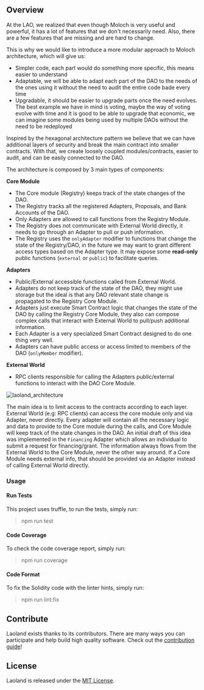 ## Overview

At the LAO, we realized that even though Moloch is very useful and powerful, it has a lot of features that we don't necessarily need. Also, there are a few features that are missing and are hard to change.

This is why we would like to introduce a more modular approach to Moloch architecture, which will give us:

- Simpler code, each part would do something more specific, this means easier to understand
- Adaptable, we will be able to adapt each part of the DAO to the needs of the ones using it without the need to audit the entire code bade every time
- Upgradable, it should be easier to upgrade parts once the need evolves. The best example we have in mind is voting, maybe the way of voting evolve with time and it is good to be able to upgrade that economic, we can imagine some modules being used by multiple DAOs without the need to be redeployed

Inspired by the hexagonal architecture pattern we believe that we can have additional layers of security and break the main contract into smaller contracts. With that, we create loosely coupled modules/contracts, easier to audit, and can be easily connected to the DAO.

The architecture is composed by 3 main types of components:

**Core Module**
- The Core module (Registry) keeps track of the state changes of the DAO.
- The Registry tracks all the registered Adapters, Proposals, and Bank Accounts of the DAO.
- Only Adapters are allowed to call functions from the Registry Module.
- The Registry does not communicate with External World directly, it needs to go through an Adapter to pull or push information.
- The Registry uses the `onlyAdapter` modifier to functions that change the state of the Registry/DAO, in the future we may want to grant different access types based on the Adapter type. It may expose some **read-only** public functions (`external` or `public`) to facilitate queries.

**Adapters**
- Public/External accessible functions called from External World.
- Adapters do not keep track of the state of the DAO, they might use storage but the ideal is that any DAO relevant state change is propagated to the Registry Core Module.
- Adapters just execute Smart Contract logic that changes the state of the DAO by calling the Registry Core Module, they also can compose complex calls that interact with External World to pull/push additional information.
- Each Adapter is a very specialized Smart Contract designed to do one thing very well.
- Adapters can have public access or access limited to members of the DAO (`onlyMember` modifier).

**External World**
- RPC clients responsible for calling the Adapters public/external functions to interact with the DAO Core Module.

![laoland_architecture](https://user-images.githubusercontent.com/708579/94478554-cddf5b00-01a9-11eb-9e80-cc3c55dea492.png)

The main idea is to limit access to the contracts according to each layer. External World (e.g: RPC clients) can access the core module only and via Adapter, never directly. Every adapter will contain all the necessary logic and data to provide to the Core module during the calls, and Core Module will keep track of the state changes in the DAO. An initial draft of this idea was implemented in the `Financing` Adapter which allows an individual to submit a request for financing/grant. The information always flows from the External World to the Core Module, never the other way around. If a Core Module needs external info, that should be provided via an Adapter instead of calling External World directly.


### Usage

#### Run Tests
This project uses truffle, to run the tests, simply run:
> npm run test

#### Code Coverage
To check the code coverage report, simply run:
> npm run coverage

#### Code Format
To fix the Solidity code with the linter hints, simply run:
> npm run lint:fix

## Contribute

Laoland exists thanks to its contributors. There are many ways you can participate and help build high quality software. Check out the [contribution guide](CONTRIBUTING.md)!

## License

Laoland is released under the [MIT License](LICENSE).